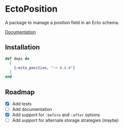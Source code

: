 # EctoPosition

A package to manage a position field in an Ecto schema.

[Documentation](https://hexdocs.pm/ecto_position)

## Installation

```elixir
def deps do
  [
    {:ecto_position, "~> 0.4.0"}
  ]
end
```

## Roadmap

- [x] Add tests
- [ ] Add documentation
- [x] Add support for `:before` and `:after` options
- [ ] Add support for alternate storage strategies (maybe)
